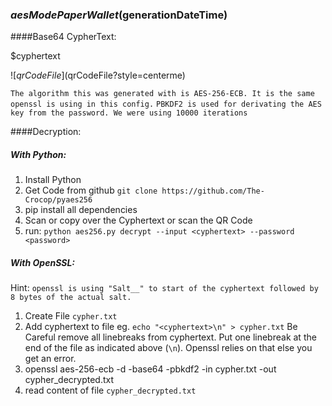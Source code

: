 ### ${aesMode} PaperWallet ($generationDateTime) 

####Base64 CypherText:

<p class="blocktext">$cyphertext</p>

![$qrCodeFile]($qrCodeFile?style=centerme)

`The algorithm this was generated with is AES-256-ECB. It is the same openssl is using in this config.`
`PBKDF2 is used for derivating the AES key from the password. We were using 10000 iterations`

####Decryption:

##### With Python:
1. Install Python
2. Get Code from github `git clone https://github.com/The-Crocop/pyaes256`
3. pip install all dependencies
4. Scan or copy over the Cyphertext or scan the QR Code
5. run: `python aes256.py decrypt --input <cyphertext> --password <password>`

##### With OpenSSL:
Hint: `openssl is using "Salt__" to start of the cyphertext followed by 8 bytes of the actual salt.`

1. Create File `cypher.txt`
2. Add cyphertext to file eg. `echo "<cyphertext>\n" > cypher.txt` 
   Be Careful remove all linebreaks from cyphertext.
   Put one linebreak at the end of the file as indicated above (`\n`). 
    Openssl relies on that else you get an error.
3. openssl aes-256-ecb -d -base64 -pbkdf2 -in cypher.txt -out cypher_decrypted.txt
4. read content of file `cypher_decrypted.txt`
